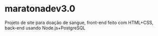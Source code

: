 # maratonadev3.0
Projeto de site para doação de sangue, front-end feito com HTML+CSS, back-end usando Node.js+PostgreSQL
